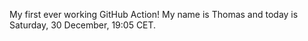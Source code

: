 My first ever working GitHub Action!
My name is Thomas and today is Saturday, 30 December, 19:05 CET. 
